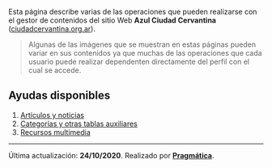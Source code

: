 Esta página describe varias de las operaciones que pueden realizarse con el gestor de contenidos del sitio Web **Azul Ciudad Cervantina** ([ciudadcervantina.org.ar](http://ciudadcervantina.org.ar/v2016/)).

> Algunas de las imágenes que se muestran en estas páginas pueden variar en sus contenidos ya que muchas de las operaciones que cada usuario puede realizar dependenten directamente del perfil con el cual se accede.

## Ayudas disponibles

1.  [Artículos y noticias](articulos.md)
2.  [Categorías y otras tablas auxiliares](categorias.md)
3.  [Recursos multimedia](multimedia.md)

---

Última actualización: **24/10/2020**. Realizado por **[Pragmática](http://pragmatica.com.ar)**.
